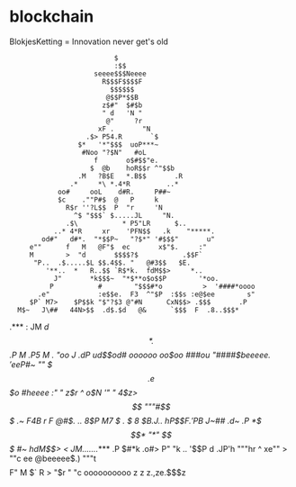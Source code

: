 # blockchain
BlokjesKetting = Innovation never get's old

                              $
                              :$$
                         seeee$$$Neeee
                           R$$$F$$$$F
                             $$$$$$
                            @$$P*$$B
                           z$#"  $#$b
                           " d   'N "
                            @"     ?r
                          xF .       "N
                       .$> P54.R       `$
                     $*   '*"$$$  uoP***~
                      #Noo "?$N"   #oL
                         f       o$#$$"e.
                        $  @b    hoR$$r ^"$$b
                     .M   ?B$E   *.B$$       .R
                   .*     *\ *.4*R         ..*
                oo#     ooL    d#R.     P##~
                $c    .""P#$  @   P     k
                  R$r ''?L$$  P  "r     'N
                    ^$ "$$$` $.....JL     "N.
                  .$\           * P5"LR      $..
               ..* 4*R     xr    'PFN$$   .k    "*****.
            od#"   d#*.  "*$$P~   "?$*" '#$$$"       u"
         e""      f   M   @F"$  ec       x$"$.     :"
         M        >  "d       $$$$?$           .$$F`
          "P..  .$.....$L $$.4$$. "   @#3$$   $E.
             '**..  *   R..$$ `R$*k.  fdM$$>     *..
               J"       *k$$$~  "*$**o$o$$P        '*oo.
              P           #        "$$$#*o          >  '####*oooo
           .e"            :e$$e.  F3  ^"$P  :$$s :e@$ee        s"
         $P` M7>    $P$$k "$"?$3 @"#N      CxN$$> .$$$       .P
      M$~   J\##   44N>$$  .d$.$d   @&      `$$$  F  .8..$$$*
  .***     :   JM   *d$$*.$$.P  M  .P5     M          **.
  "oo      J  .dP    ud$$od#   $oooooo$  oo$oo           ###ou
     "####$beeeee$.'$eeP#~        ""      $$$.    e$$$o       #heeee
        :"    " z$r ^            o$N     '"  "   4$z>$$             """#$$$
       .~      F$4$B       r    F @#$.       ..   $8$$P M7                $
     .*  $     8 $$B     .J$..  hP$$$F     .'PB$       J~##             .d~
   .P  *$$$*    "*"       $$$    #**~      hdM$$>     <   JM.......*****
 .P     $#*k       .o#>  P" "k   ..         '$$P      d  .JP'h
"""hr ^        xe""  >          ""c           ee    @beeeee$.)
      """t$$$$F"      M        $`   R          > "$r     "     "c
                              oooooooooo
                              z        z
                              z.,ze.$$$z

